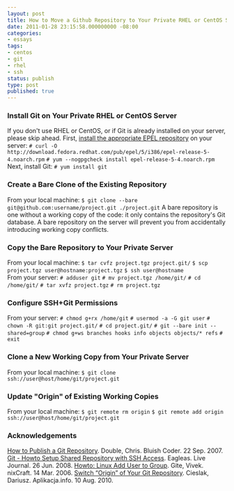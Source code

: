 ```yaml
---
layout: post
title: How to Move a Github Repository to Your Private RHEL or CentOS Server
date: 2011-01-28 23:15:58.000000000 -08:00
categories:
- essays
tags:
- centos
- git
- rhel
- ssh
status: publish
type: post
published: true
---
```

### Install Git on Your Private RHEL or CentOS Server
If you don't use RHEL or CentOS, or if Git is already installed on your server, please skip ahead.
First, [install the appropriate EPEL repository](http://fedoraproject.org/wiki/EPEL/FAQ#Using_EPEL) on your server:
`# curl -O http://download.fedora.redhat.com/pub/epel/5/i386/epel-release-5-4.noarch.rpm`
`# yum --nogpgcheck install epel-release-5-4.noarch.rpm`
Next, install Git:
`# yum install git`
### Create a Bare Clone of the Existing Repository
From your local machine:
`$ git clone --bare git@github.com:username/project.git ./project.git`
A bare repository is one without a working copy of the code: it only contains the repository's Git database. A bare repository on the server will prevent you from accidentally introducing working copy conflicts.
### Copy the Bare Repository to Your Private Server
From your local machine:
`$ tar cvfz project.tgz project.git/`
`$ scp project.tgz user@hostname:project.tgz`
`$ ssh user@hostname`  
From your server:
`# adduser git`
`# mv project.tgz /home/git/`
`# cd /home/git/`
`# tar xvfz project.tgz`
`# rm project.tgz`  
### Configure SSH+Git Permissions
From your server:
`# chmod g+rx /home/git`
`# usermod -a -G git user`
`# chown -R git:git project.git/`
`# cd project.git/`
`# git --bare init --shared=group`
`# chmod g+ws branches hooks info objects objects/* refs`
`# exit`
### Clone a New Working Copy from Your Private Server
From your local machine:
`$ git clone ssh://user@host/home/git/project.git`
### Update "Origin" of Existing Working Copies
From your local machine:
`$ git remote rm origin`
`$ git remote add origin ssh://user@host/home/git/project.git`
### Acknowledgements
[How to Publish a Git Repository](http://www.bluishcoder.co.nz/2007/09/how-to-publish-git-repository.html). Double, Chris. Bluish Coder. 22 Sep. 2007.
[Git - Howto Setup Shared Repository with SSH Access](http://eagleas.livejournal.com/18907.html). Eagleas. Live Journal. 26 Jun. 2008.
[Howto: Linux Add User to Group](http://www.cyberciti.biz/faq/howto-linux-add-user-to-group/). Gite, Vivek. nixCraft. 14 Mar. 2006.
[Switch “Origin” of Your Git Repository](http://blog.aplikacja.info/2010/08/switch-origin-of-your-git-repository/). Cieslak, Dariusz. Aplikacja.info. 10 Aug. 2010.
